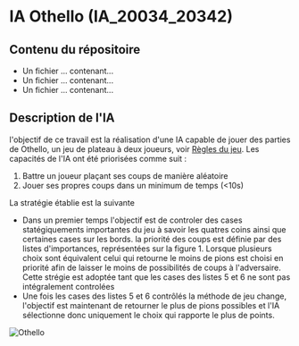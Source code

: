 # IA Othello (IA_20034_20342)

## Contenu du répositoire 
* Un fichier ... contenant...
* Un fichier ... contenant...
* Un fichier ... contenant...

## Description de l'IA

l'objectif de ce travail est la réalisation d'une IA capable de jouer des parties de Othello, un jeu de plateau à deux joueurs, voir [Règles du jeu](https://www.ffothello.org/othello/regles-du-jeu/).
Les capacités de l'IA ont été priorisées comme suit : 
1. Battre un joueur plaçant ses coups de manière aléatoire 
2. Jouer ses propres coups dans un minimum de temps (<10s)

La stratégie établie est la suivante 
- Dans un premier temps l'objectif est de controler des cases statégiquements importantes du jeu à savoir les quatres coins ainsi que certaines cases sur les bords. la priorité des coups est définie par des listes d'importances, représentées sur la figure 1. Lorsque plusieurs choix sont équivalent celui qui retourne le moins de pions est choisi en priorité afin de laisser le moins de possibilités de coups à l'adversaire. Cette strégie est adoptée tant que les cases des listes 5 et 6 ne sont pas intégralement controlées 
- Une fois les cases des listes 5 et 6 contrôlés la méthode de jeu change, l'objectif est maintenant de retourner le plus de pions possibles et l'IA sélectionne donc uniquement le choix qui rapporte le plus de points.
 

![Othello](https://user-images.githubusercontent.com/99732004/167264240-cfc4e1be-51b6-4b25-9800-9d3ae33bb71e.png)

